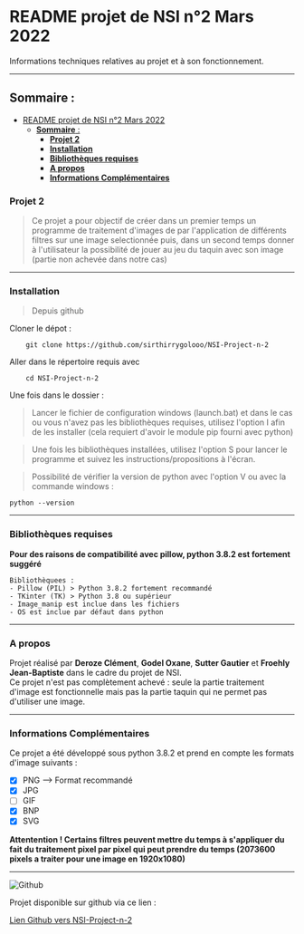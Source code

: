 <!-- -->

# README projet de NSI n°2 Mars 2022  

Informations techniques relatives au projet et à son
fonctionnement.

***

## __Sommaire__ :

- [README projet de NSI n°2 Mars 2022](#readme-projet-de-nsi-n2-mars-2022)
  - [__Sommaire__ :](#sommaire-)
    - [__Projet 2__](#projet-2)
    - [__Installation__](#installation)
    - [__Bibliothèques requises__](#bibliothèques-requises)
    - [__A propos__](#a-propos)
    - [__Informations Complémentaires__](#informations-complémentaires)



### __Projet 2__


> Ce projet a pour objectif de créer dans un premier temps
un programme de traitement d'images de par l'application de différents filtres sur une image selectionnée puis, dans un second temps donner à l'utilisateur la possibilité de jouer au jeu du taquin avec son image (partie non achevée dans notre cas)

***

### __Installation__ 
> Depuis github
<!--  -->
Cloner le dépot :

        git clone https://github.com/sirthirrygolooo/NSI-Project-n-2

Aller dans le répertoire requis avec 

        cd NSI-Project-n-2

Une fois dans le dossier :

>Lancer le fichier de configuration windows (launch.bat) et dans le cas ou vous n'avez pas les bibliothèques requises, utilisez l'option I afin de les installer (cela requiert d'avoir le module pip fourni avec python)  
<!--  -->
>Une fois les bibliothèques installées, utilisez l'option S pour lancer le programme et suivez les instructions/propositions à l'écran.
<!--  -->
> Possibilité de vérifier la version de python avec l'option V ou avec la commande windows : 
<!--  -->
    python --version


***

### __Bibliothèques requises__ 
__Pour des raisons de compatibilité avec pillow, python 3.8.2 est fortement suggéré__

    Bibliothèquees :
    - Pillow (PIL) > Python 3.8.2 fortement recommandé 
    - TKinter (TK) > Python 3.8 ou supérieur
    - Image_manip est inclue dans les fichiers
    - OS est inclue par défaut dans python

***

### __A propos__

Projet réalisé par __Deroze Clément__, __Godel Oxane__, __Sutter Gautier__ et __Froehly Jean-Baptiste__ dans le cadre du projet de NSI.  
Ce projet n'est pas complètement achevé : seule la partie traitement d'image est fonctionnelle mais pas la partie taquin qui ne permet pas d'utiliser une image.

***

### __Informations Complémentaires__ 

Ce projet a été développé sous python 3.8.2 et prend en compte les formats d'image suivants :

- [x] PNG --> Format recommandé
- [x] JPG
- [ ] GIF
- [x] BNP
- [x] SVG

__Attentention ! Certains filtres peuvent mettre du temps à s'appliquer du fait du traitement pixel par pixel qui peut prendre du temps (2073600 pixels a traiter pour une image en 1920x1080)__
***
![Github](https://logos-marques.com/wp-content/uploads/2021/03/GitHub-Logo.png "github logo")

Projet disponible sur github via ce lien :

[Lien Github vers NSI-Project-n-2](https://github.com/sirthirrygolooo/NSI-Project-n-2 "Lien github du projet")




